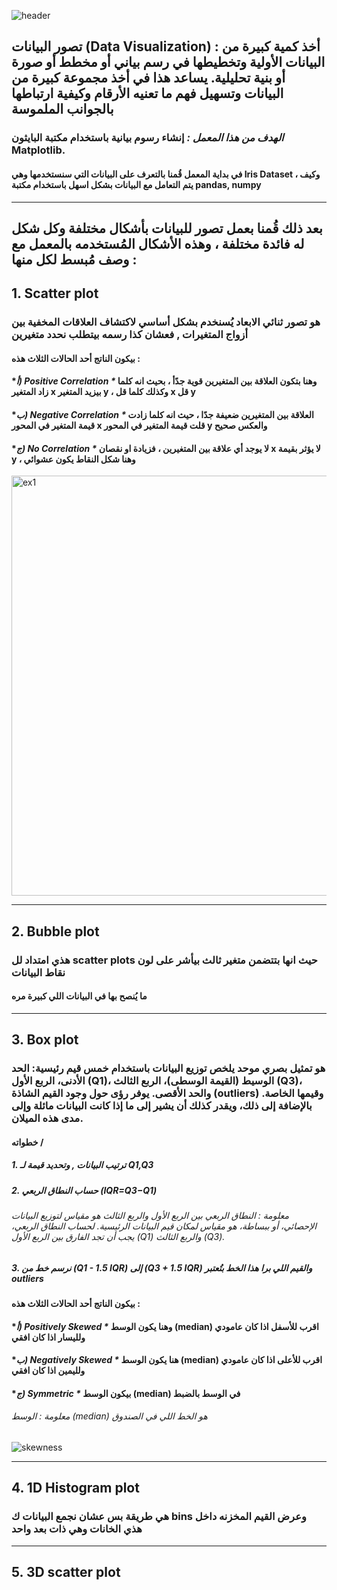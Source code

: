  ![header](https://capsule-render.vercel.app/api?type=waving&color=F4DDDD&height=300&section=header&text=Data%20Visualization&descAlignY=51&descAlign=62)

##  تصور البيانات (Data Visualization) : أخذ كمية كبيرة من البيانات الأولية وتخطيطها في رسم بياني أو مخطط أو صورة أو بنية تحليلية. يساعد هذا في أخذ مجموعة كبيرة من البيانات وتسهيل فهم ما تعنيه الأرقام وكيفية ارتباطها بالجوانب الملموسة

### *الهدف من هذا المعمل :* إنشاء رسوم بيانية باستخدام مكتبة البايثون Matplotlib.
#### في بداية المعمل قُمنا بالتعرف على البيانات التي سنستخدمها وهي Iris Dataset ، وكيف يتم التعامل مع البيانات بشكل اسهل باستخدام مكتبة pandas, numpy
<hr>

## بعد ذلك قُمنا بعمل تصور للبيانات بأشكال مختلفة وكل شكل له فائدة مختلفة ، وهذه الأشكال المُستخدمه بالمعمل مع وصف مُبسط لكل منها : 

## 1. Scatter plot
### هو تصور ثنائي الابعاد يُسنخدم بشكل أساسي لاكتشاف العلاقات المخفية بين أزواج المتغيرات , فعشان كذا رسمه بيتطلب نحدد متغيرين
#### بيكون الناتج أحد الحالات الثلاث هذه :
#### **أ) Positive Correlation \** وهنا بتكون العلاقة بين المتغيرين قوية جدًأ ، بحيث انه كلما زاد المتغير x بيزيد المتغير y ، وكذلك كلما قل x قل y
#### **ب) Negative Correlation \** العلاقة بين المتغيرين ضعيفة جدًا ، حيث انه كلما زادت قيمة المتغير في المحور x قلت قيمة المتغير في المحور y والعكس صحيح
#### **ج) No Correlation \** لا يوجد أي علاقة بين المتغيرين ، فزيادة او نقصان x لا يؤثر بقيمة y ، وهنا شكل النقاط يكون عشوائي

<img width="672" alt="ex1" src="https://github.com/FatimaALzahrani/Machine-Learning-Bootcamp15_SDAIA/assets/107775566/b51440b9-189b-4b0c-b618-2ed62711266a">

<hr>

## 2. Bubble plot
### هذي امتداد لل scatter plots حيث انها بتتضمن متغير ثالث بيأشر على لون نقاط البيانات
#### ما يُنصح بها في البيانات اللي كبيرة مره
<hr>

## 3. Box plot
###  هو تمثيل بصري موحد يلخص توزيع البيانات باستخدام خمس قيم رئيسية: الحد الأدنى، الربع الأول (Q1)، الوسيط (القيمة الوسطى)، الربع الثالث (Q3)، والحد الأقصى. يوفر رؤى حول وجود القيم الشاذة (outliers) وقيمها الخاصة. بالإضافة إلى ذلك، ويقدر كذلك أن يشير إلى ما إذا كانت البيانات مائلة وإلى مدى هذه الميلان.
#### خطواته /
##### 1. ترتيب البيانات , وتحديد قيمة لـ Q1,Q3
##### 2. حساب النطاق الربعي (IQR=Q3−Q1)
###### معلومة : النطاق الربعي بين الربع الأول والربع الثالث هو مقياس لتوزيع البيانات الإحصائي، أو ببساطة، هو مقياس لمكان قيم البيانات الرئيسية. لحساب النطاق الربعي، يجب أن تجد الفارق بين الربع الأول (Q1) والربع الثالث (Q3).
##### 3. نرسم خط من (Q1 - 1.5 IQR) إلى (Q3 + 1.5 IQR) والقيم اللي برا هذا الخط بتُعتبر outliers

#### بيكون الناتج أحد الحالات الثلاث هذه :
#### **أ) Positively Skewed \** وهنا يكون الوسط (median) اقرب للأسفل اذا كان عامودي ولليسار اذا كان افقي
#### **ب) Negatively Skewed \** هنا يكون الوسط (median) اقرب للأعلى اذا كان عامودي ولليمين اذا كان افقي
#### **ج) Symmetric \** بيكون الوسط (median) في الوسط بالضبط
###### معلومة : الوسط (median) هو الخط اللي في الصندوق

![skewness](https://github.com/FatimaALzahrani/Machine-Learning-Bootcamp15_SDAIA/assets/107775566/5fc235b5-9343-4a66-953e-30f53929bc3f)

<hr>

## 4. 1D Histogram plot
### هي طريقة بس عشان نجمع البيانات ك bins وعرض القيم المخزنه داخل هذي الخانات وهي ذات بعد واحد


<hr>

## 5. 3D scatter plot





